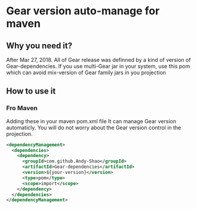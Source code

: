 Gear version auto-manage for maven
==================================

Why you need it?
----------------
After Mar 27, 2018. All of Gear release was definned by a kind of version of Gear-dependencies.
If you use multi-Gear jar in your system, use this pom which can avoid mix-version of Gear family jars in you projection

How to use it
-------------
### Fro Maven
Adding these in your maven pom.xml file
It can manage Gear version automaticly. You will do not worry about the Gear version control in the projection.
```xml
<dependencyManagement>
  <dependencies>
    <dependency>
      <groupId>com.github.Andy-Shao</groupId>
      <artifactId>Gear-dependencies</artifactId>
      <version>${your-version}</version>
      <type>pom</type>
      <scope>import</scope>
    </dependency>
  </dependencies>
</dependencyManagement>
```
